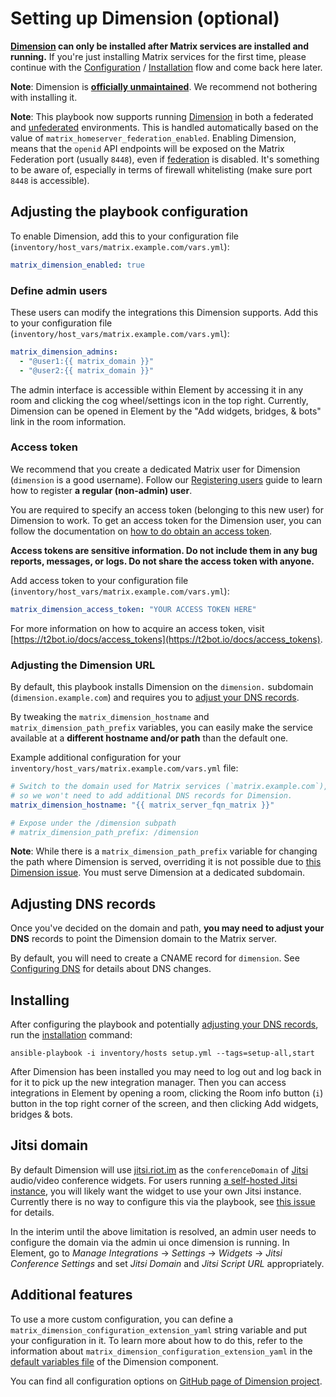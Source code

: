 # Setting up Dimension (optional)

**[Dimension](https://dimension.t2bot.io) can only be installed after Matrix services are installed and running.** If you're just installing Matrix services for the first time, please continue with the [Configuration](configuring-playbook.md) / [Installation](installing.md) flow and come back here later.

**Note**: Dimension is **[officially unmaintained](https://github.com/spantaleev/matrix-docker-ansible-deploy/issues/2806#issuecomment-1673559299)**. We recommend not bothering with installing it.

**Note**: This playbook now supports running [Dimension](https://dimension.t2bot.io) in both a federated and [unfederated](https://github.com/turt2live/matrix-dimension/blob/master/docs/unfederated.md) environments. This is handled automatically based on the value of `matrix_homeserver_federation_enabled`. Enabling Dimension, means that the `openid` API endpoints will be exposed on the Matrix Federation port (usually `8448`), even if [federation](configuring-playbook-federation.md) is disabled. It's something to be aware of, especially in terms of firewall whitelisting (make sure port `8448` is accessible).

## Adjusting the playbook configuration

To enable Dimension, add this to your configuration file (`inventory/host_vars/matrix.example.com/vars.yml`):

```yaml
matrix_dimension_enabled: true
```

### Define admin users

These users can modify the integrations this Dimension supports. Add this to your configuration file (`inventory/host_vars/matrix.example.com/vars.yml`):

```yaml
matrix_dimension_admins:
  - "@user1:{{ matrix_domain }}"
  - "@user2:{{ matrix_domain }}"
```

The admin interface is accessible within Element by accessing it in any room and clicking the cog wheel/settings icon in the top right. Currently, Dimension can be opened in Element by the "Add widgets, bridges, & bots" link in the room information.

### Access token

We recommend that you create a dedicated Matrix user for Dimension (`dimension` is a good username). Follow our [Registering users](registering-users.md) guide to learn how to register **a regular (non-admin) user**.

You are required to specify an access token (belonging to this new user) for Dimension to work. To get an access token for the Dimension user, you can follow the documentation on [how to do obtain an access token](obtaining-access-tokens.md).

**Access tokens are sensitive information. Do not include them in any bug reports, messages, or logs. Do not share the access token with anyone.**

Add access token to your configuration file (`inventory/host_vars/matrix.example.com/vars.yml`):

```yaml
matrix_dimension_access_token: "YOUR ACCESS TOKEN HERE"
```

For more information on how to acquire an access token, visit [https://t2bot.io/docs/access_tokens](https://t2bot.io/docs/access_tokens).

### Adjusting the Dimension URL

By default, this playbook installs Dimension on the `dimension.` subdomain (`dimension.example.com`) and requires you to [adjust your DNS records](#adjusting-dns-records).

By tweaking the `matrix_dimension_hostname` and `matrix_dimension_path_prefix` variables, you can easily make the service available at a **different hostname and/or path** than the default one.

Example additional configuration for your `inventory/host_vars/matrix.example.com/vars.yml` file:

```yaml
# Switch to the domain used for Matrix services (`matrix.example.com`),
# so we won't need to add additional DNS records for Dimension.
matrix_dimension_hostname: "{{ matrix_server_fqn_matrix }}"

# Expose under the /dimension subpath
# matrix_dimension_path_prefix: /dimension
```

**Note**: While there is a `matrix_dimension_path_prefix` variable for changing the path where Dimension is served, overriding it is not possible due to [this Dimension issue](https://github.com/turt2live/matrix-dimension/issues/510). You must serve Dimension at a dedicated subdomain.

## Adjusting DNS records

Once you've decided on the domain and path, **you may need to adjust your DNS** records to point the Dimension domain to the Matrix server.

By default, you will need to create a CNAME record for `dimension`. See [Configuring DNS](configuring-dns.md) for details about DNS changes.

## Installing

After configuring the playbook and potentially [adjusting your DNS records](#adjusting-dns-records), run the [installation](installing.md) command:

```
ansible-playbook -i inventory/hosts setup.yml --tags=setup-all,start
```

After Dimension has been installed you may need to log out and log back in for it to pick up the new integration manager. Then you can access integrations in Element by opening a room, clicking the Room info button (`i`) button in the top right corner of the screen, and then clicking Add widgets, bridges & bots.


## Jitsi domain

By default Dimension will use [jitsi.riot.im](https://jitsi.riot.im/) as the `conferenceDomain` of [Jitsi](https://jitsi.org/) audio/video conference widgets. For users running [a self-hosted Jitsi instance](./configuring-playbook-jitsi.md), you will likely want the widget to use your own Jitsi instance. Currently there is no way to configure this via the playbook, see [this issue](https://github.com/turt2live/matrix-dimension/issues/345) for details.

In the interim until the above limitation is resolved, an admin user needs to configure the domain via the admin ui once dimension is running. In Element, go to *Manage Integrations* &rightarrow; *Settings* &rightarrow; *Widgets* &rightarrow; *Jitsi Conference Settings* and set *Jitsi Domain* and *Jitsi Script URL* appropriately.


## Additional features

To use a more custom configuration, you can define a `matrix_dimension_configuration_extension_yaml` string variable and put your configuration in it. To learn more about how to do this, refer to the information about `matrix_dimension_configuration_extension_yaml` in the [default variables file](../roles/custom/matrix-dimension/defaults/main.yml) of the Dimension component.

You can find all configuration options on [GitHub page of Dimension project](https://github.com/turt2live/matrix-dimension/blob/master/config/default.yaml).
